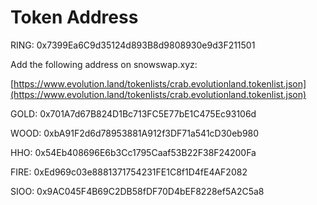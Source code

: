# Token Address

RING: 0x7399Ea6C9d35124d893B8d9808930e9d3F211501

Add the following address on snowswap.xyz:

[https://www.evolution.land/tokenlists/crab.evolutionland.tokenlist.json](https://www.evolution.land/tokenlists/crab.evolutionland.tokenlist.json)

GOLD: 0x701A7d67B824D1Bc713FC5E77bE1C475Ec93106d

WOOD: 0xbA91F2d6d78953881A912f3DF71a541cD30eb980

HHO: 0x54Eb408696E6b3Cc1795Caaf53B22F38F24200Fa

FIRE: 0xEd969c03e8881371754231FE1C8f1D4fE4AF2082

SIOO: 0x9AC045F4B69C2DB58fDF70D4bEF8228ef5A2C5a8
